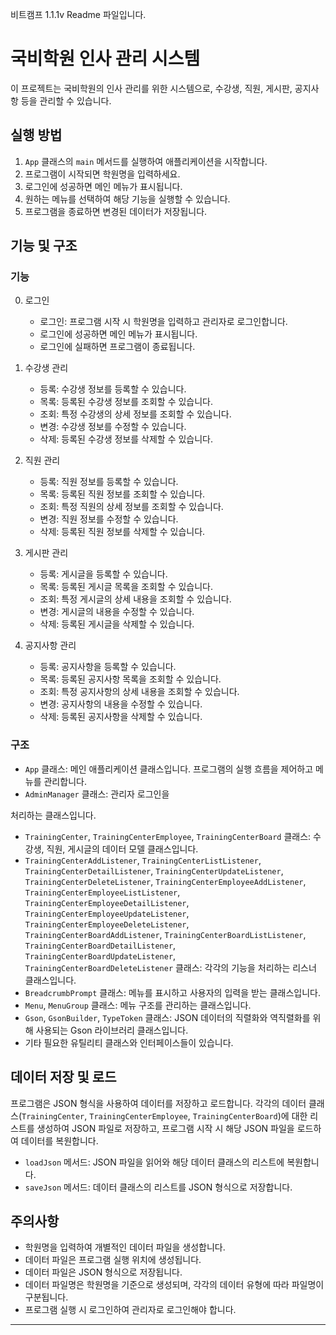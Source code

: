 비트캠프 1.1.1v Readme 파일입니다.

# 국비학원 인사 관리 시스템

이 프로젝트는 국비학원의 인사 관리를 위한 시스템으로, 수강생, 직원, 게시판, 공지사항 등을 관리할 수 있습니다.

## 실행 방법

1. `App` 클래스의 `main` 메서드를 실행하여 애플리케이션을 시작합니다.
2. 프로그램이 시작되면 학원명을 입력하세요.
3. 로그인에 성공하면 메인 메뉴가 표시됩니다.
4. 원하는 메뉴를 선택하여 해당 기능을 실행할 수 있습니다.
5. 프로그램을 종료하면 변경된 데이터가 저장됩니다.

## 기능 및 구조

### 기능

0. 로그인
   - 로그인: 프로그램 시작 시 학원명을 입력하고 관리자로 로그인합니다.
   - 로그인에 성공하면 메인 메뉴가 표시됩니다.
   - 로그인에 실패하면 프로그램이 종료됩니다.

1. 수강생 관리
   - 등록: 수강생 정보를 등록할 수 있습니다.
   - 목록: 등록된 수강생 정보를 조회할 수 있습니다.
   - 조회: 특정 수강생의 상세 정보를 조회할 수 있습니다.
   - 변경: 수강생 정보를 수정할 수 있습니다.
   - 삭제: 등록된 수강생 정보를 삭제할 수 있습니다.

2. 직원 관리
   - 등록: 직원 정보를 등록할 수 있습니다.
   - 목록: 등록된 직원 정보를 조회할 수 있습니다.
   - 조회: 특정 직원의 상세 정보를 조회할 수 있습니다.
   - 변경: 직원 정보를 수정할 수 있습니다.
   - 삭제: 등록된 직원 정보를 삭제할 수 있습니다.

3. 게시판 관리
   - 등록: 게시글을 등록할 수 있습니다.
   - 목록: 등록된 게시글 목록을 조회할 수 있습니다.
   - 조회: 특정 게시글의 상세 내용을 조회할 수 있습니다.
   - 변경: 게시글의 내용을 수정할 수 있습니다.
   - 삭제: 등록된 게시글을 삭제할 수 있습니다.

4. 공지사항 관리
   - 등록: 공지사항을 등록할 수 있습니다.
   - 목록: 등록된 공지사항 목록을 조회할 수 있습니다.
   - 조회: 특정 공지사항의 상세 내용을 조회할 수 있습니다.
   - 변경: 공지사항의 내용을 수정할 수 있습니다.
   - 삭제: 등록된 공지사항을 삭제할 수 있습니다.

### 구조

- `App` 클래스: 메인 애플리케이션 클래스입니다. 프로그램의 실행 흐름을 제어하고 메뉴를 관리합니다.
- `AdminManager` 클래스: 관리자 로그인을

 처리하는 클래스입니다.
- `TrainingCenter`, `TrainingCenterEmployee`, `TrainingCenterBoard` 클래스: 수강생, 직원, 게시글의 데이터 모델 클래스입니다.
- `TrainingCenterAddListener`, `TrainingCenterListListener`, `TrainingCenterDetailListener`, `TrainingCenterUpdateListener`, `TrainingCenterDeleteListener`, `TrainingCenterEmployeeAddListener`, `TrainingCenterEmployeeListListener`, `TrainingCenterEmployeeDetailListener`, `TrainingCenterEmployeeUpdateListener`, `TrainingCenterEmployeeDeleteListener`, `TrainingCenterBoardAddListener`, `TrainingCenterBoardListListener`, `TrainingCenterBoardDetailListener`, `TrainingCenterBoardUpdateListener`, `TrainingCenterBoardDeleteListener` 클래스: 각각의 기능을 처리하는 리스너 클래스입니다.
- `BreadcrumbPrompt` 클래스: 메뉴를 표시하고 사용자의 입력을 받는 클래스입니다.
- `Menu`, `MenuGroup` 클래스: 메뉴 구조를 관리하는 클래스입니다.
- `Gson`, `GsonBuilder`, `TypeToken` 클래스: JSON 데이터의 직렬화와 역직렬화를 위해 사용되는 Gson 라이브러리 클래스입니다.
- 기타 필요한 유틸리티 클래스와 인터페이스들이 있습니다.

## 데이터 저장 및 로드

프로그램은 JSON 형식을 사용하여 데이터를 저장하고 로드합니다. 각각의 데이터 클래스(`TrainingCenter`, `TrainingCenterEmployee`, `TrainingCenterBoard`)에 대한 리스트를 생성하여 JSON 파일로 저장하고, 프로그램 시작 시 해당 JSON 파일을 로드하여 데이터를 복원합니다.

- `loadJson` 메서드: JSON 파일을 읽어와 해당 데이터 클래스의 리스트에 복원합니다.
- `saveJson` 메서드: 데이터 클래스의 리스트를 JSON 형식으로 저장합니다.

## 주의사항

- 학원명을 입력하여 개별적인 데이터 파일을 생성합니다.
- 데이터 파일은 프로그램 실행 위치에 생성됩니다.
- 데이터 파일은 JSON 형식으로 저장됩니다.
- 데이터 파일명은 학원명을 기준으로 생성되며, 각각의 데이터 유형에 따라 파일명이 구분됩니다.
- 프로그램 실행 시 로그인하여 관리자로 로그인해야 합니다.

---
